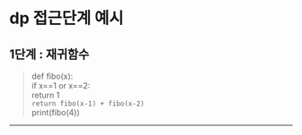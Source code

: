 # dp 접근단계 예시

##   1단계 : 재귀함수
> def fibo(x):  
    if x==1 or x==2:  
        return 1  
    ```return fibo(x-1) + fibo(x-2) ```  
print(fibo(4))  

***
